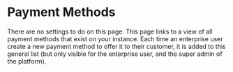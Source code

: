 # Payment Methods

There are no settings to do on this page. This page links to a view of all payment methods that exist on your instance. Each time an enterprise user create a new payment method to offer it to their customer, it is added to this general list \(but only visible for the enterprise user, and the super admin of the platform\).

